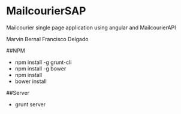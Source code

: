 MailcourierSAP
==============

Mailcourier single page application using angular and MailcourierAPI


Marvin Bernal
Francisco Delgado

##NPM
* npm install -g grunt-cli
* npm install -g bower
* npm install
* bower install

##Server
* grunt server